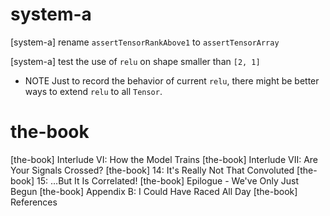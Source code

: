 # system-a

[system-a] rename `assertTensorRankAbove1` to `assertTensorArray`

[system-a] test the use of `relu` on shape smaller than `[2, 1]`

- NOTE Just to record the behavior of current `relu`,
  there might be better ways to extend `relu` to all `Tensor`.

# the-book

[the-book] Interlude VI: How the Model Trains
[the-book] Interlude VII: Are Your Signals Crossed?
[the-book] 14: It's Really Not That Convoluted
[the-book] 15: …But It Is Correlated!
[the-book] Epilogue - We've Only Just Begun
[the-book] Appendix B: I Could Have Raced All Day
[the-book] References

